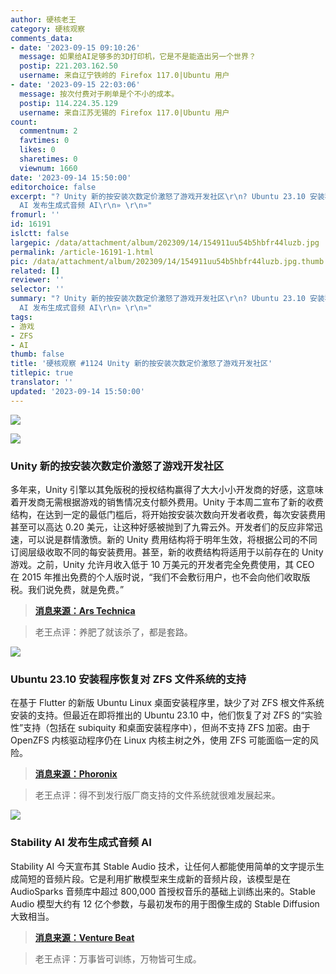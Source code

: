 ```yaml
---
author: 硬核老王
category: 硬核观察
comments_data:
- date: '2023-09-15 09:10:26'
  message: 如果给AI足够多的3D打印机，它是不是能造出另一个世界？
  postip: 221.203.162.50
  username: 来自辽宁铁岭的 Firefox 117.0|Ubuntu 用户
- date: '2023-09-15 22:03:06'
  message: 按次付费对于刷单是个不小的成本。
  postip: 114.224.35.129
  username: 来自江苏无锡的 Firefox 117.0|Ubuntu 用户
count:
  commentnum: 2
  favtimes: 0
  likes: 0
  sharetimes: 0
  viewnum: 1660
date: '2023-09-14 15:50:00'
editorchoice: false
excerpt: "? Unity 新的按安装次数定价激怒了游戏开发社区\r\n? Ubuntu 23.10 安装程序恢复对 ZFS 文件系统的支持\r\n? Stability
  AI 发布生成式音频 AI\r\n» \r\n»"
fromurl: ''
id: 16191
islctt: false
largepic: /data/attachment/album/202309/14/154911uu54b5hbfr44luzb.jpg
permalink: /article-16191-1.html
pic: /data/attachment/album/202309/14/154911uu54b5hbfr44luzb.jpg.thumb.jpg
related: []
reviewer: ''
selector: ''
summary: "? Unity 新的按安装次数定价激怒了游戏开发社区\r\n? Ubuntu 23.10 安装程序恢复对 ZFS 文件系统的支持\r\n? Stability
  AI 发布生成式音频 AI\r\n» \r\n»"
tags:
- 游戏
- ZFS
- AI
thumb: false
title: '硬核观察 #1124 Unity 新的按安装次数定价激怒了游戏开发社区'
titlepic: true
translator: ''
updated: '2023-09-14 15:50:00'
---
```


![](/data/attachment/album/202309/14/154911uu54b5hbfr44luzb.jpg)


![](/data/attachment/album/202309/14/154920ructxicjvjcaujje.jpg)


### Unity 新的按安装次数定价激怒了游戏开发社区


多年来，Unity 引擎以其免版税的授权结构赢得了大大小小开发商的好感，这意味着开发商无需根据游戏的销售情况支付额外费用。Unity 于本周二宣布了新的收费结构，在达到一定的最低门槛后，将开始按安装次数向开发者收费，每次安装费用甚至可以高达 0.20 美元，让这种好感被抛到了九霄云外。开发者们的反应非常迅速，可以说是群情激愤。新的 Unity 费用结构将于明年生效，将根据公司的不同订阅层级收取不同的每安装费用。甚至，新的收费结构将适用于以前存在的 Unity 游戏。之前，Unity 允许月收入低于 10 万美元的开发者完全免费使用，其 CEO 在 2015 年推出免费的个人版时说，“我们不会敷衍用户，也不会向他们收取版税。我们说免费，就是免费。”



> 
> **[消息来源：Ars Technica](https://arstechnica.com/gaming/2023/09/game-developers-unite-against-unitys-new-per-install-pricing-structure/)**
> 
> 
> 



> 
> 老王点评：养肥了就该杀了，都是套路。
> 
> 
> 


![](/data/attachment/album/202309/14/154931eo33haho91lvajls.jpg)


### Ubuntu 23.10 安装程序恢复对 ZFS 文件系统的支持


在基于 Flutter 的新版 Ubuntu Linux 桌面安装程序里，缺少了对 ZFS 根文件系统安装的支持。但最近在即将推出的 Ubuntu 23.10 中，他们恢复了对 ZFS 的“实验性”支持（包括在 subiquity 和桌面安装程序中），但尚不支持 ZFS 加密。由于 OpenZFS 内核驱动程序仍在 Linux 内核主树之外，使用 ZFS 可能面临一定的风险。



> 
> **[消息来源：Phoronix](https://www.phoronix.com/news/Ubuntu-23.10-ZFS-Install)**
> 
> 
> 



> 
> 老王点评：得不到发行版厂商支持的文件系统就很难发展起来。
> 
> 
> 


![](/data/attachment/album/202309/14/154945x6wtmuwhd1kwi62t.jpg)


### Stability AI 发布生成式音频 AI


Stability AI 今天宣布其 Stable Audio 技术，让任何人都能使用简单的文字提示生成简短的音频片段。它是利用扩散模型来生成新的音频片段，该模型是在 AudioSparks 音频库中超过 800,000 首授权音乐的基础上训练出来的。Stable Audio 模型大约有 12 亿个参数，与最初发布的用于图像生成的 Stable Diffusion 大致相当。



> 
> **[消息来源：Venture Beat](https://venturebeat.com/ai/stability-ai-debuts-stable-audio-bringing-text-to-audio-generation-to-the-masses/)**
> 
> 
> 



> 
> 老王点评：万事皆可训练，万物皆可生成。
> 
> 
>